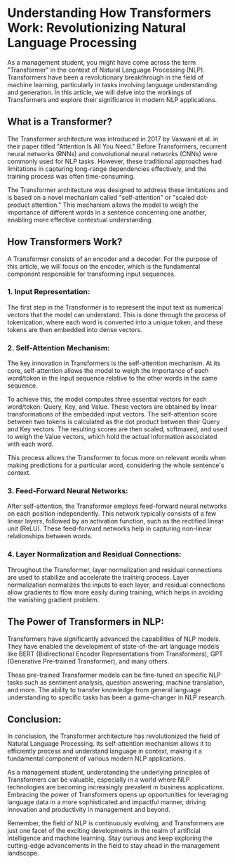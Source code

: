 # Understanding How Transformers Work: Revolutionizing Natural Language Processing

As a management student, you might have come across the term "Transformer" in the context of Natural Language Processing (NLP). Transformers have been a revolutionary breakthrough in the field of machine learning, particularly in tasks involving language understanding and generation. In this article, we will delve into the workings of Transformers and explore their significance in modern NLP applications.

## What is a Transformer?

The Transformer architecture was introduced in 2017 by Vaswani et al. in their paper titled "Attention Is All You Need." Before Transformers, recurrent neural networks (RNNs) and convolutional neural networks (CNNs) were commonly used for NLP tasks. However, these traditional approaches had limitations in capturing long-range dependencies effectively, and the training process was often time-consuming.

The Transformer architecture was designed to address these limitations and is based on a novel mechanism called "self-attention" or "scaled dot-product attention." This mechanism allows the model to weigh the importance of different words in a sentence concerning one another, enabling more effective contextual understanding.

## How Transformers Work?

A Transformer consists of an encoder and a decoder. For the purpose of this article, we will focus on the encoder, which is the fundamental component responsible for transforming input sequences.

### 1. Input Representation:

The first step in the Transformer is to represent the input text as numerical vectors that the model can understand. This is done through the process of tokenization, where each word is converted into a unique token, and these tokens are then embedded into dense vectors.

### 2. Self-Attention Mechanism:

The key innovation in Transformers is the self-attention mechanism. At its core, self-attention allows the model to weigh the importance of each word/token in the input sequence relative to the other words in the same sequence.

To achieve this, the model computes three essential vectors for each word/token: Query, Key, and Value. These vectors are obtained by linear transformations of the embedded input vectors. The self-attention score between two tokens is calculated as the dot product between their Query and Key vectors. The resulting scores are then scaled, softmaxed, and used to weigh the Value vectors, which hold the actual information associated with each word.

This process allows the Transformer to focus more on relevant words when making predictions for a particular word, considering the whole sentence's context.

### 3. Feed-Forward Neural Networks:

After self-attention, the Transformer employs feed-forward neural networks on each position independently. This network typically consists of a few linear layers, followed by an activation function, such as the rectified linear unit (ReLU). These feed-forward networks help in capturing non-linear relationships between words.

### 4. Layer Normalization and Residual Connections:

Throughout the Transformer, layer normalization and residual connections are used to stabilize and accelerate the training process. Layer normalization normalizes the inputs to each layer, and residual connections allow gradients to flow more easily during training, which helps in avoiding the vanishing gradient problem.

## The Power of Transformers in NLP:

Transformers have significantly advanced the capabilities of NLP models. They have enabled the development of state-of-the-art language models like BERT (Bidirectional Encoder Representations from Transformers), GPT (Generative Pre-trained Transformer), and many others.

These pre-trained Transformer models can be fine-tuned on specific NLP tasks such as sentiment analysis, question answering, machine translation, and more. The ability to transfer knowledge from general language understanding to specific tasks has been a game-changer in NLP research.

## Conclusion:

In conclusion, the Transformer architecture has revolutionized the field of Natural Language Processing. Its self-attention mechanism allows it to efficiently process and understand language in context, making it a fundamental component of various modern NLP applications.

As a management student, understanding the underlying principles of Transformers can be valuable, especially in a world where NLP technologies are becoming increasingly prevalent in business applications. Embracing the power of Transformers opens up opportunities for leveraging language data in a more sophisticated and impactful manner, driving innovation and productivity in management and beyond.

Remember, the field of NLP is continuously evolving, and Transformers are just one facet of the exciting developments in the realm of artificial intelligence and machine learning. Stay curious and keep exploring the cutting-edge advancements in the field to stay ahead in the management landscape.

